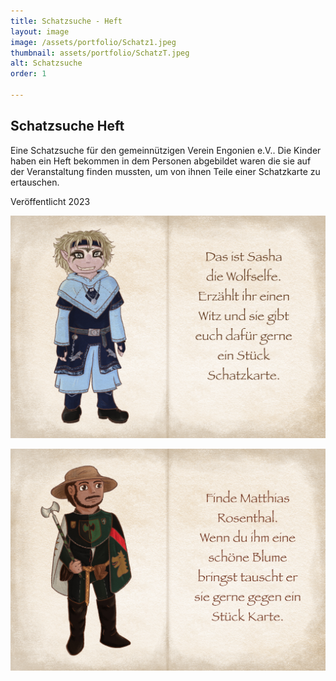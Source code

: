 ```yaml
---
title: Schatzsuche - Heft
layout: image
image: /assets/portfolio/Schatz1.jpeg
thumbnail: assets/portfolio/SchatzT.jpeg
alt: Schatzsuche
order: 1

---
```

## Schatzsuche Heft


Eine Schatzsuche für den gemeinnützigen Verein Engonien e.V..
Die Kinder haben ein Heft bekommen in dem Personen abgebildet waren die sie auf der Veranstaltung finden mussten, um von ihnen Teile einer Schatzkarte zu ertauschen.

Veröffentlicht 2023




![Schatz](../assets/portfolio/Schatz2.jpeg)


![Schatz](../assets/portfolio/Schatz3.jpeg)


